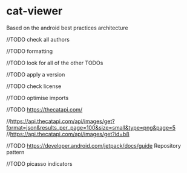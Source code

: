 # cat-viewer


Based on the android best practices architecture

//TODO check all authors

//TODO formatting

//TODO look for all of the other TODOs

//TODO apply a version

//TODO check license

//TODO optimise imports

//TODO https://thecatapi.com/

//https://api.thecatapi.com/api/images/get?format=json&results_per_page=100&size=small&type=png&page=5
//https://api.thecatapi.com/api/images/get?id=b8

//TODO https://developer.android.com/jetpack/docs/guide Repository pattern

//TODO picasso indicators